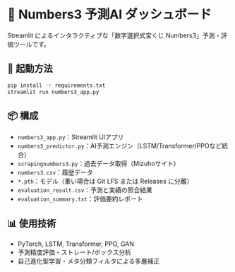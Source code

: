 # 🎯 Numbers3 予測AI ダッシュボード

Streamlit によるインタラクティブな「数字選択式宝くじ Numbers3」予測・評価ツールです。

## 🚀 起動方法

```bash
pip install -r requirements.txt
streamlit run numbers3_app.py
```

## 📦 構成

- `numbers3_app.py`：Streamlit UIアプリ
- `numbers3_predictor.py`：AI予測エンジン（LSTM/Transformer/PPOなど統合）
- `scrapingnumbers3.py`：過去データ取得（Mizuhoサイト）
- `numbers3.csv`：履歴データ
- `*.pth`：モデル（重い場合は Git LFS または Releases に分離）
- `evaluation_result.csv`：予測と実績の照合結果
- `evaluation_summary.txt`：評価要約レポート

## 📊 使用技術

- PyTorch, LSTM, Transformer, PPO, GAN
- 予測精度評価・ストレート/ボックス分析
- 自己進化型学習・メタ分類フィルタによる多層補正
